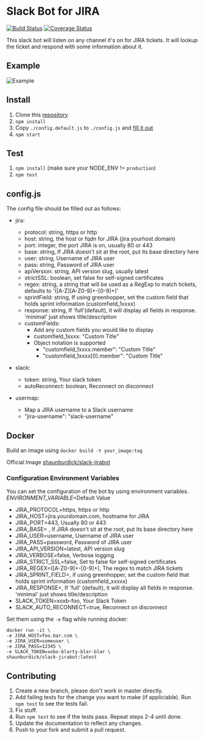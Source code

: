 # Slack Bot for JIRA
[![Build Status](https://travis-ci.org/shaunburdick/slack-jirabot.svg)](https://travis-ci.org/shaunburdick/slack-jirabot) [![Coverage Status](https://coveralls.io/repos/shaunburdick/slack-jirabot/badge.svg?branch=master&service=github)](https://coveralls.io/github/shaunburdick/slack-jirabot?branch=master)

This slack bot will listen on any channel it's on for JIRA tickets. It will lookup the ticket and respond with some information about it.

## Example
![Example](https://github.com/shaunburdick/slack-jirabot/raw/master/doc/img/example.png)

## Install
1. Clone this [repository](https://github.com/shaunburdick/slack-jirabot.git)
2. `npm install`
3. Copy `./config.default.js` to `./config.js` and [fill it out](#configjs)
4. `npm start`

## Test
1. `npm install` (make sure your NODE_ENV != `production`)
2. `npm test`

## config.js
The config file should be filled out as follows:
- jira:
  - protocol: string, https or http
  - host: string, the host or fqdn for JIRA (jira.yourhost.domain)
  - port: integer, the port JIRA is on, usually 80 or 443
  - base: string, If JIRA doesn't sit at the root, put its base directory here
  - user: string, Username of JIRA user
  - pass: string, Password of JIRA user
  - apiVersion: string, API version slug, usually latest
  - strictSSL: boolean, set false for self-signed certificates
  - regex: string, a string that will be used as a RegExp to match tickets, defaults to '([A-Z][A-Z0-9]+\-[0-9]+)'
  - sprintField: string, If using greenhopper, set the custom field that holds sprint information (customfield_1xxxx)
  - response: string, If 'full'(default), it will display all fields in response. 'minimal' just shows title/description
  - customFields:
    - Add any custom fields you would like to display
    - customfield_1xxxx: "Custom Title"
    - Object notation is supported
      - "customfield_1xxxx.member": "Custom Title"
      - "customfield_1xxxx[0].member": "Custom Title"

- slack:
  - token: string, Your slack token
  - autoReconnect: boolean, Reconnect on disconnect

- usermap:
  - Map a JIRA username to a Slack username
  - "jira-username": "slack-username"

## Docker
Build an image using `docker build -t your_image:tag`

Official Image [shaunburdick/slack-jirabot](https://registry.hub.docker.com/u/shaunburdick/slack-jirabot/)

### Configuration Environment Variables
You can set the configuration of the bot by using environment variables. _ENVIRONMENT_VARIABLE_=Default Value
- JIRA_PROTOCOL=https, https or http
- JIRA_HOST=jira.yourdomain.com, hostname for JIRA
- JIRA_PORT=443, Usually 80 or 443
- JIRA_BASE= , If JIRA doesn't sit at the root, put its base directory here
- JIRA_USER=username, Username of JIRA user
- JIRA_PASS=password, Password of JIRA user
- JIRA_API_VERSION=latest, API version slug
- JIRA_VERBOSE=false, Verbose logging
- JIRA_STRICT_SSL=false, Set to false for self-signed certificates
- JIRA_REGEX=([A-Z0-9]+-[0-9]+), The regex to match JIRA tickets
- JIRA_SPRINT_FIELD=, if using greenhopper, set the custom field that holds sprint information (customfield_xxxxx)
- JIRA_RESPONSE=, If 'full' (default), it will display all fields in response. 'minimal' just shows title/description
- SLACK_TOKEN=xoxb-foo, Your Slack Token
- SLACK_AUTO_RECONNECT=true, Reconnect on disconnect

Set them using the `-e` flag while running docker:

```
docker run -it \
-e JIRA_HOST=foo.bar.com \
-e JIRA_USER=someuser \
-e JIRA_PASS=12345 \
-e SLACK_TOKEN=xobo-blarty-blar-blar \
shaunburdick/slack-jirabot:latest
```

## Contributing
1. Create a new branch, please don't work in master directly.
2. Add failing tests for the change you want to make (if appliciable). Run `npm test` to see the tests fail.
3. Fix stuff.
4. Run `npm test` to see if the tests pass. Repeat steps 2-4 until done.
5. Update the documentation to reflect any changes.
6. Push to your fork and submit a pull request.
